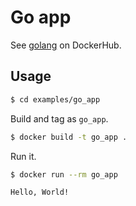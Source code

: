 # Go app

See [golang](https://hub.docker.com/_/golang) on DockerHub.


## Usage

```sh
$ cd examples/go_app
```

Build and tag as `go_app`.

```sh
$ docker build -t go_app .
```

Run it.

```sh
$ docker run --rm go_app
```
```
Hello, World!
```
